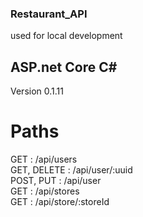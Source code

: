 ### Restaurant_API  
used for local development

## ASP.net Core C#  
Version 0.1.11

# Paths  
GET					: /api/users  
GET, DELETE			: /api/user/:uuid  
POST, PUT			: /api/user  
GET					: /api/stores  
GET					: /api/store/:storeId  
